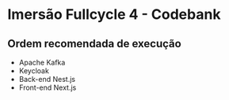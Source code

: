 # Imersão Fullcycle 4 - Codebank

## Ordem recomendada de execução

* Apache Kafka
* Keycloak
* Back-end Nest.js
* Front-end Next.js
